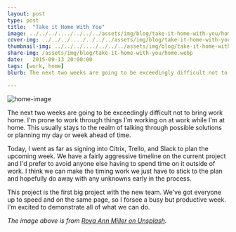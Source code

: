 ```yaml
---
layout: post
type: post
title:  "Take it Home With You"
image: ../../../..../../../../assets/img/blog/take-it-home-with-you/home.webp
cover-img: ../../../..../../../../assets/img/blog/take-it-home-with-you/home.webp
thumbnail-img: ../../../..../../../../assets/img/blog/take-it-home-with-you/home.webp
share-img: /assets/img/blog/take-it-home-with-you/home.webp
date:   2015-09-13 20:00:00
tags: [work, home]
blurb: The next two weeks are going to be exceedingly difficult not to bring work home.  I'm prone to work through things I'm working on at work while I'm at home.  This usually stays to the realm of talking through possible solutions or planning my day or week ahead of time.

---
```


![home-image]

The next two weeks are going to be exceedingly difficult not to bring work home.  I'm prone to work through things I'm working on at work while I'm at home.  This usually stays to the realm of talking through possible solutions or planning my day or week ahead of time.
<!--more-->
Today, I went as far as signing into Citrix, Trello, and Slack to plan the upcoming week.  We have a fairly aggressive timeline on the current project and I'd prefer to avoid anyone else having to spend time on it outside of work.  I think we can make the timing work we just have to stick to the plan and hopefully do away with any unknowns early in the process.

This project is the first big project with the new team.  We've got everyone up to speed and on the same page, so I forsee a busy but productive week.  I'm excited to demonstrate all of what we can do.

*The image above is from [Roya Ann Miller on Unsplash].*

[Roya Ann Miller on Unsplash]:     https://unsplash.com/royaannmiller
[home-image]:   ../../../../../../../../assets/img/blog/take-it-home-with-you/home.webp "Home"